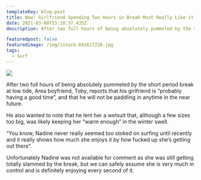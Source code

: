 ```yaml
---
templateKey: blog-post
title: Wow! Girlfriend Spending Two Hours in Break Must Really Like it There
date: 2021-03-08T15:10:37.435Z
description: After two full hours of being absolutely pummeled by the short period break at low tide, Area boyfriend, Toby, reports that his girlfriend is “probably having a good time”, and that he will not be paddling in anytime in the near future.

featuredpost: false
featuredimage: /img/istock-691617228.jpg
tags:
  - Surf
---
```

![](/img/istock-691617228.jpg)

After two full hours of being absolutely pummeled by the short period break at low tide, Area boyfriend, Toby, reports that his girlfriend is “probably having a good time”, and that he will not be paddling in anytime in the near future.



He also wanted to note that he lent her a wetsuit that, although a few sizes too big, was likely keeping her “warm enough” in the winter swell.



“You know, Nadine never really seemed too stoked on surfing until recently and it really shows how much she enjoys it by how fucked up she’s getting out there”.



Unfortunately Nadine was not available for comment as she was still getting totally slammed by the break, but we can safely assume she is very much in control and is definitely enjoying every second of it.
